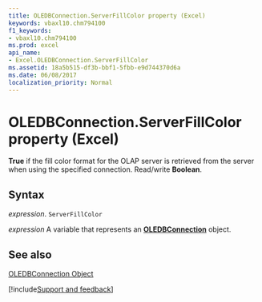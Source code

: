 ```yaml
---
title: OLEDBConnection.ServerFillColor property (Excel)
keywords: vbaxl10.chm794100
f1_keywords:
- vbaxl10.chm794100
ms.prod: excel
api_name:
- Excel.OLEDBConnection.ServerFillColor
ms.assetid: 18a5b515-df3b-bbf1-5fbb-e9d744370d6a
ms.date: 06/08/2017
localization_priority: Normal
---
```



# OLEDBConnection.ServerFillColor property (Excel)

 **True** if the fill color format for the OLAP server is retrieved from the server when using the specified connection. Read/write **Boolean**.


## Syntax

_expression_. `ServerFillColor`

_expression_ A variable that represents an **[OLEDBConnection](Excel.OLEDBConnection.md)** object.


## See also


[OLEDBConnection Object](Excel.OLEDBConnection.md)

[!include[Support and feedback](~/includes/feedback-boilerplate.md)]